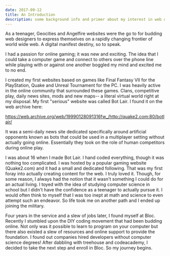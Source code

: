 ```yaml
---
date: 2017-09-12
title: An Introduction
description: some background info and primer about my interest in web development
---
```

As a teenager, Geocities and Angelfire websites were the go to for budding web designers to express themselves on a rapidly changing frontier of world wide web. A digital manifest destiny, so to speak.

I had a passion for online gaming; it was new and exciting. The idea that I could take a computer game and connect to others over the phone line while playing with or against one another boggled my mind and excited me to no end.

I created my first websites based on games like Final Fantasy VII for the PlayStation, Quake and Unreal Tournament for the PC. I was heavily active in the online community that surrounded these games. Clans, competitive play, daily news sites, mods and new maps-- a literal virtual world right at my disposal. My first "serious" website was called Bot Lair. I found it on the web archive here:

https://web.archive.org/web/19990128091316fw_/http://quake2.com:80/botlair/

It was a semi-daily news site dedicated specifically around artificial opponents known as bots that could be used in a multiplayer setting without actually going online. Essentially they took on the role of human competitors during online play.

I was about 16 when I made Bot Lair. I hand coded everything, though it was nothing too complicated. I was hosted by a popular gaming website (Quake2.com) and it had a small and dedicated following. That was my first foray into actually creating content for the web. I truly loved it. Though, for some reason, I always had the notion that it wasn't something I could do for an actual living. I toyed with the idea of studying computer science in school but I didn't have the confidence as a teenager to actually pursue it. I would often think to myself that I was too inept at math and science to even attempt such an endeavor. So life took me on another path and I ended up joining the military.

Four years in the service and a slew of jobs later, I found myself at Bloc. Recently I stumbled upon the DIY coding movement that had been budding online. Not only was it possible to learn to program on your computer but there also existed a slew of resources and online support to provide the foundation. I found out companies hired developers without computer science degrees! After dabbling with treehouse and codeacademy, I decided to take the next step and enroll in Bloc. So my journey begins.
